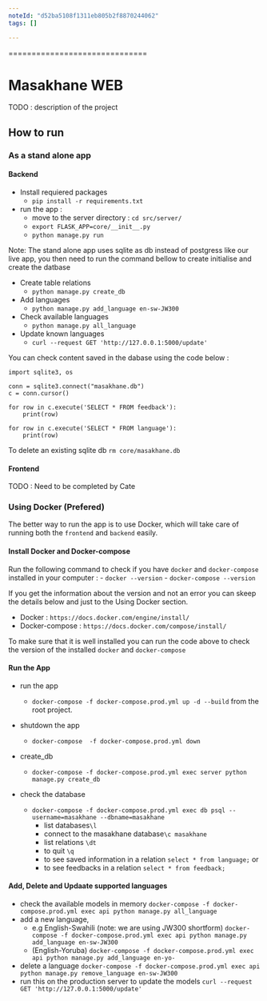 ```yaml
---
noteId: "d52ba5108f1311eb805b2f8870244062"
tags: []

---
```


==============================

# Masakhane WEB

TODO : description of the project 


## How to run

### As a stand alone app 

#### Backend 
- Install requiered packages 
    -  `pip install -r requirements.txt`
- run the app :
    - move to the server directory : `cd src/server/`
    - `export FLASK_APP=core/__init__.py`
    - `python manage.py run`

Note: The stand alone app uses sqlite as db instead of postgress like our live app, you then need to run the command bellow to create initialise and create the datbase 

- Create table relations
    - `python manage.py create_db`
- Add languages 
    - `python manage.py add_language en-sw-JW300`
- Check available languages
    - `python manage.py all_language`
- Update known languages 
    - `curl --request GET 'http://127.0.0.1:5000/update'`

You can check content saved in the dabase using the code below :

```
import sqlite3, os

conn = sqlite3.connect("masakhane.db")
c = conn.cursor()

for row in c.execute('SELECT * FROM feedback'):
    print(row)

for row in c.execute('SELECT * FROM language'):
    print(row)
```

To delete an existing sqlite db `rm core/masakhane.db`

#### Frontend 
TODO : Need to be completed by Cate 




### Using Docker (Prefered)

The better way to run the app is to use Docker, which will take care of running both the `frontend` and `backend` easily.

#### Install Docker and Docker-compose 

Run the following command to check if you have `docker` and `docker-compose` installed in your computer :
    - `docker --version`
    - `docker-compose --version`

If you get the information about the version and not an error you can skeep the details below and just to the Using Docker section. 

- Docker : `https://docs.docker.com/engine/install/`
- Docker-compose : `https://docs.docker.com/compose/install/`

To make sure that it is well installed you can run the code above to check the version of the installed `docker` and `docker-compose`

#### Run the App

- run the app 
    * `docker-compose -f docker-compose.prod.yml up -d --build` from the root project. 
- shutdown the app
    * `docker-compose  -f docker-compose.prod.yml down` 

- create_db
    * `docker-compose -f docker-compose.prod.yml exec server python manage.py create_db`

- check the database
    * `docker-compose -f docker-compose.prod.yml exec db psql --username=masakhane --dbname=masakhane`
        * list databases`\l`
        * connect to the masakhane database`\c masakhane`
        * list relations `\dt`
        * to quit `\q`
        * to see saved information in a relation `select * from language;`
        or 
        * to see feedbacks in a relation `select * from feedback;`

#### Add, Delete and Updaate supported languages  

- check the available models in memory `docker-compose -f docker-compose.prod.yml exec api python manage.py all_language`
- add a new language, 
    - e.g English-Swahili (note: we are using JW300 shortform) `docker-compose -f docker-compose.prod.yml exec api python manage.py add_language en-sw-JW300`
    - (English-Yoruba) `docker-compose -f docker-compose.prod.yml exec api python manage.py add_language en-yo-`
- delete a language `docker-compose -f docker-compose.prod.yml exec api python manage.py remove_language en-sw-JW300`
- run this on the production server to update the models `curl --request GET 'http://127.0.0.1:5000/update'`


<!-- ### Mount GCB

gcloud auth application-default login
gcloud auth login

mkdir bucket/
gcsfuse maskhane-web-test bucket/
GOOGLE_APPLICATION_CREDENTIALS=./json.json gcsfuse maskhane-web-test bucket/

fusermount -u  bucket/ -->